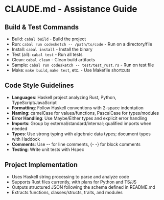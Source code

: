 # CLAUDE.md - Assistance Guide

## Build & Test Commands
- Build: `cabal build` - Build the project
- Run: `cabal run codesketch -- /path/to/code` - Run on a directory/file
- Install: `cabal install` - Install the binary
- Test (all): `cabal test` - Run all tests
- Clean: `cabal clean` - Clean build artifacts
- Sample: `cabal run codesketch -- test/test_rust.rs` - Run on test file
- Make: `make build`, `make test`, etc. - Use Makefile shortcuts

## Code Style Guidelines
- **Languages**: Haskell project analyzing Rust, Python, TypeScript/JavaScript
- **Formatting**: Follow Haskell conventions with 2-space indentation
- **Naming**: camelCase for values/functions, PascalCase for types/modules
- **Error Handling**: Use Maybe/Either types and explicit error handling
- **Imports**: Group by external/standard/internal; qualified imports when needed
- **Types**: Use strong typing with algebraic data types; document types with Haddock
- **Comments**: Use -- for line comments, {- -} for block comments
- **Testing**: Write unit tests with Hspec

## Project Implementation
- Uses Haskell string processing to parse and analyze code
- Supports Rust files currently, with plans for Python and TS/JS
- Outputs structured JSON following the schema defined in README.md
- Extracts functions, classes/structs, traits, and modules